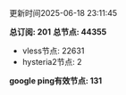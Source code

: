 更新时间2025-06-18 23:11:45

**总订阅: 201**
**总节点: 44355**
- vless节点: 22631
- hysteria2节点: 2

**google ping有效节点: 131**

